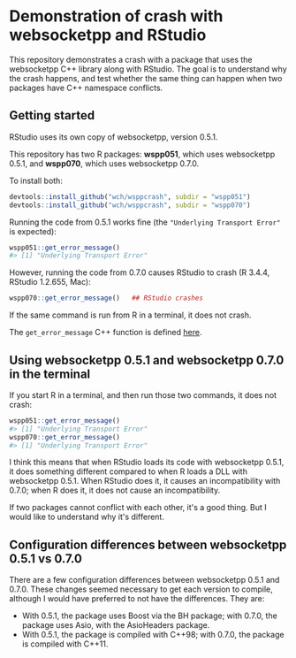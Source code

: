 Demonstration of crash with websocketpp and RStudio
===================================================

This repository demonstrates a crash with a package that uses the websocketpp C++ library along with RStudio. The goal is to understand why the crash happens, and test whether the same thing can happen when two packages have C++ namespace conflicts.


##  Getting started

RStudio uses its own copy of websocketpp, version 0.5.1.

This repository has two R packages: **wspp051**, which uses websocketpp 0.5.1, and **wspp070**, which uses websocketpp 0.7.0.

To install both:

```R
devtools::install_github("wch/wsppcrash", subdir = "wspp051")
devtools::install_github("wch/wsppcrash", subdir = "wspp070")
```

Running the code from 0.5.1 works fine (the `"Underlying Transport Error"` is expected):

```R
wspp051::get_error_message()
#> [1] "Underlying Transport Error"
```

However, running the code from 0.7.0 causes RStudio to crash (R 3.4.4, RStudio 1.2.655, Mac):

```R
wspp070::get_error_message()   ## RStudio crashes
```

If the same command is run from R in a terminal, it does not crash.


The `get_error_message` C++ function is defined [here](https://github.com/wch/wsppcrash/blob/master/wspp070/src/websocketppcrash.cpp#L8-L14).


## Using websocketpp 0.5.1 and websocketpp 0.7.0 in the terminal

If you start R in a terminal, and then run those two commands, it does not crash:

```R
wspp051::get_error_message()
#> [1] "Underlying Transport Error"
wspp070::get_error_message()
#> [1] "Underlying Transport Error"
```

I think this means that when RStudio loads its code with websocketpp 0.5.1, it does something different compared to when R loads a DLL with websocketpp 0.5.1. When RStudio does it, it causes an incompatibility with 0.7.0; when R does it, it does not cause an incompatibility.

If two packages cannot conflict with each other, it's a good thing. But I would like to understand why it's different.


## Configuration differences between websocketpp 0.5.1 vs 0.7.0

There are a few configuration differences between websocketpp 0.5.1 and 0.7.0. These changes seemed necessary to get each version to compile, although I would have preferred to not have the differences. They are:

* With 0.5.1, the package uses Boost via the BH package; with 0.7.0, the package uses Asio, with the AsioHeaders package.
* With 0.5.1, the package is compiled with C++98; with 0.7.0, the package is compiled with C++11.
